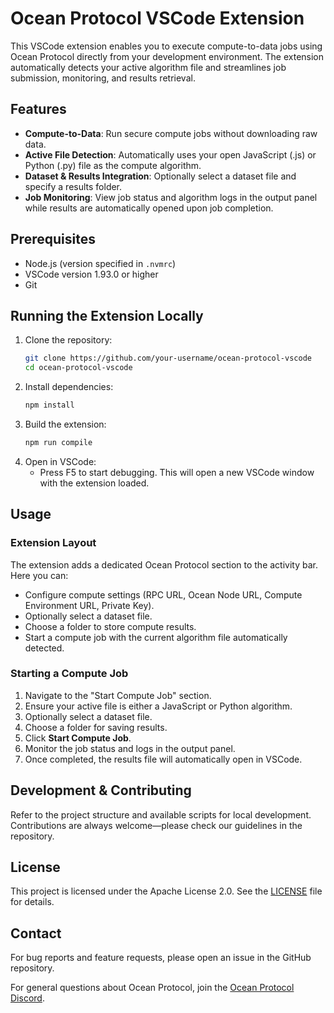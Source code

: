 # Ocean Protocol VSCode Extension

This VSCode extension enables you to execute compute-to-data jobs using Ocean Protocol directly from your development environment. The extension automatically detects your active algorithm file and streamlines job submission, monitoring, and results retrieval.

## Features

- **Compute-to-Data**: Run secure compute jobs without downloading raw data.
- **Active File Detection**: Automatically uses your open JavaScript (.js) or Python (.py) file as the compute algorithm.
- **Dataset & Results Integration**: Optionally select a dataset file and specify a results folder.
- **Job Monitoring**: View job status and algorithm logs in the output panel while results are automatically opened upon job completion.

## Prerequisites

- Node.js (version specified in `.nvmrc`)
- VSCode version 1.93.0 or higher
- Git

## Running the Extension Locally

1. Clone the repository:
   ```bash
   git clone https://github.com/your-username/ocean-protocol-vscode
   cd ocean-protocol-vscode
   ```
2. Install dependencies:
   ```bash
   npm install
   ```
3. Build the extension:
   ```bash
   npm run compile
   ```
4. Open in VSCode:
   - Press F5 to start debugging. This will open a new VSCode window with the extension loaded.

## Usage

### Extension Layout

The extension adds a dedicated Ocean Protocol section to the activity bar. Here you can:
- Configure compute settings (RPC URL, Ocean Node URL, Compute Environment URL, Private Key).
- Optionally select a dataset file.
- Choose a folder to store compute results.
- Start a compute job with the current algorithm file automatically detected.

### Starting a Compute Job

1. Navigate to the "Start Compute Job" section.
2. Ensure your active file is either a JavaScript or Python algorithm.
3. Optionally select a dataset file.
4. Choose a folder for saving results.
5. Click **Start Compute Job**.
6. Monitor the job status and logs in the output panel.
7. Once completed, the results file will automatically open in VSCode.

## Development & Contributing

Refer to the project structure and available scripts for local development. Contributions are always welcome—please check our guidelines in the repository.

## License

This project is licensed under the Apache License 2.0. See the [LICENSE](LICENSE) file for details.

## Contact

For bug reports and feature requests, please open an issue in the GitHub repository.

For general questions about Ocean Protocol, join the [Ocean Protocol Discord](https://discord.gg/TnXjkR5).
